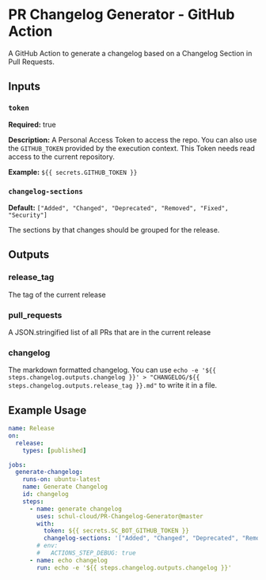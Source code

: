 # PR Changelog Generator - GitHub Action

A GitHub Action to generate a changelog based on a Changelog Section in Pull Requests.

## Inputs

### `token`

**Required:** true

**Description:** A Personal Access Token to access the repo. You can also use the `GITHUB_TOKEN` provided by the execution context. This Token needs read access to the current repository.

**Example:** `${{ secrets.GITHUB_TOKEN }}`

### `changelog-sections`

**Default:** `["Added", "Changed", "Deprecated", "Removed", "Fixed", "Security"]`

The sections by that changes should be grouped for the release.

## Outputs

### release_tag

The tag of the current release

### pull_requests

A JSON.stringified list of all PRs that are in the current release

### changelog

The markdown formatted changelog.
You can use `echo -e '${{ steps.changelog.outputs.changelog }}' > "CHANGELOG/${{ steps.changelog.outputs.release_tag }}.md"` to write it in a file.

## Example Usage

```yaml
name: Release
on:
  release:
    types: [published]

jobs:
  generate-changelog:
    runs-on: ubuntu-latest
    name: Generate Changelog
    id: changelog
    steps:
      - name: generate changelog
        uses: schul-cloud/PR-Changelog-Generator@master
        with:
          token: ${{ secrets.SC_BOT_GITHUB_TOKEN }}
          changelog-sections: '["Added", "Changed", "Deprecated", "Removed", "Fixed", "Security", "Uncategorized"]'
        # env:
        #   ACTIONS_STEP_DEBUG: true
      - name: echo changelog
        run: echo -e '${{ steps.changelog.outputs.changelog }}'
```

